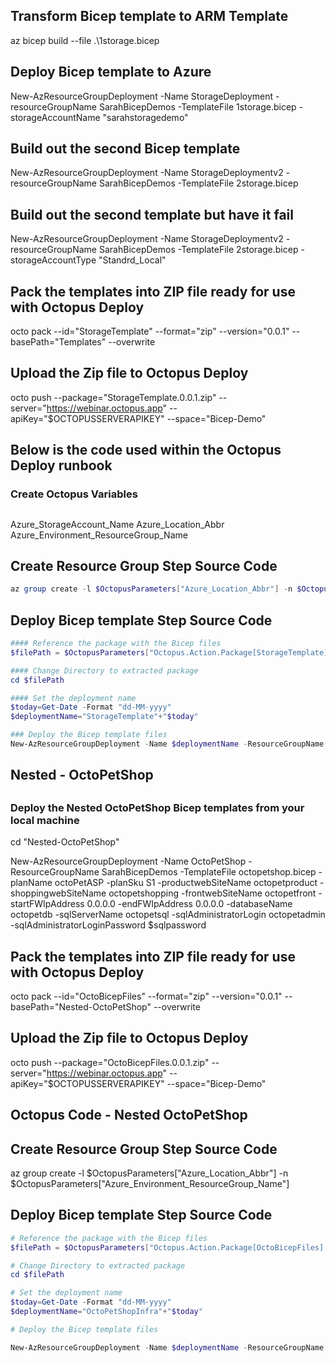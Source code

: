 
## Transform Bicep template to ARM Template
az bicep build --file .\1storage.bicep


## Deploy Bicep template to Azure
New-AzResourceGroupDeployment -Name StorageDeployment -resourceGroupName SarahBicepDemos -TemplateFile 1storage.bicep -storageAccountName "sarahstoragedemo"

## Build out the second Bicep template
New-AzResourceGroupDeployment -Name StorageDeploymentv2 -resourceGroupName SarahBicepDemos -TemplateFile 2storage.bicep

## Build out the second template but have it fail
New-AzResourceGroupDeployment -Name StorageDeploymentv2 -resourceGroupName SarahBicepDemos -TemplateFile 2storage.bicep -storageAccountType "Standrd_Local"

## Pack the templates into ZIP file ready for use with Octopus Deploy
octo pack --id="StorageTemplate" --format="zip" --version="0.0.1" --basePath="Templates" --overwrite

## Upload the Zip file to Octopus Deploy
octo push --package="StorageTemplate.0.0.1.zip" --server="https://webinar.octopus.app" --apiKey="$OCTOPUSSERVERAPIKEY" --space="Bicep-Demo"


## Below is the code used within the Octopus Deploy runbook


### Create Octopus Variables
## 
Azure_StorageAccount_Name
Azure_Location_Abbr
Azure_Environment_ResourceGroup_Name


## Create Resource Group Step Source Code
```powershell
az group create -l $OctopusParameters["Azure_Location_Abbr"] -n $OctopusParameters["Azure_Environment_ResourceGroup_Name"]
```
## Deploy Bicep template Step Source Code

```powershell
#### Reference the package with the Bicep files
$filePath = $OctopusParameters["Octopus.Action.Package[StorageTemplate].ExtractedPath"]

#### Change Directory to extracted package
cd $filePath

#### Set the deployment name
$today=Get-Date -Format "dd-MM-yyyy"
$deploymentName="StorageTemplate"+"$today"

### Deploy the Bicep template files
New-AzResourceGroupDeployment -Name $deploymentName -ResourceGroupName $OctopusParameters["Azure_Environment_ResourceGroup_Name"] -TemplateFile "2storage.bicep" -storageAccountName $OctopusParameters["Azure_StorageAccount_Name"]
```



##
## Nested - OctoPetShop
##

### Deploy the Nested OctoPetShop Bicep templates from your local machine

cd "Nested-OctoPetShop"

New-AzResourceGroupDeployment -Name OctoPetShop -ResourceGroupName SarahBicepDemos -TemplateFile octopetshop.bicep -planName octoPetASP -planSku S1 -productwebSiteName octopetproduct -shoppingwebSiteName octopetshopping -frontwebSiteName octopetfront -startFWIpAddress 0.0.0.0 -endFWIpAddress 0.0.0.0 -databaseName octopetdb -sqlServerName octopetsql -sqlAdministratorLogin octopetadmin -sqlAdministratorLoginPassword $sqlpassword

## Pack the templates into ZIP file ready for use with Octopus Deploy
octo pack --id="OctoBicepFiles" --format="zip" --version="0.0.1" --basePath="Nested-OctoPetShop" --overwrite

## Upload the Zip file to Octopus Deploy
octo push --package="OctoBicepFiles.0.0.1.zip" --server="https://webinar.octopus.app" --apiKey="$OCTOPUSSERVERAPIKEY" --space="Bicep-Demo"


## Octopus Code - Nested OctoPetShop
##


## Create Resource Group Step Source Code

az group create -l $OctopusParameters["Azure_Location_Abbr"] -n $OctopusParameters["Azure_Environment_ResourceGroup_Name"]

## Deploy Bicep template Step Source Code


```powershell
# Reference the package with the Bicep files
$filePath = $OctopusParameters["Octopus.Action.Package[OctoBicepFiles].ExtractedPath"]

# Change Directory to extracted package
cd $filePath

# Set the deployment name
$today=Get-Date -Format "dd-MM-yyyy"
$deploymentName="OctoPetShopInfra"+"$today"

# Deploy the Bicep template files

New-AzResourceGroupDeployment -Name $deploymentName -ResourceGroupName $OctopusParameters["Azure_Environment_ResourceGroup_Name"] -TemplateFile octopetshop.bicep -planName $planName -planSku $planSku -productwebSiteName $OctopusParameters["ProductService.Name"] -shoppingwebSiteName $OctopusParameters["ShoppingCartService.Name"] -frontwebSiteName $OctopusParameters["WebApp.Name"] -startFWIpAddress $startFWIpAddress -endFWIpAddress $endFWIpAddress -databaseName $OctopusParameters["Database.Name"] -sqlServerName $OctopusParameters["Database.Server"] -sqlAdministratorLogin $OctopusParameters["Database.Admin.Username"] -sqlAdministratorLoginPassword $OctopusParameters["Database.Admin.Password"]
```